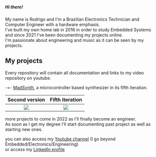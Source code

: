 ##### Hi there!

My name is Rodrigo and I'm a Brazilian Electronics Technician and Computer Engineer with a hardware emphasis.\
I've built my own home lab in 2016 in order to study Embedded Systems and since 2021 I've been documenting my projects online.\
I'm passionate about engineering and music as it can be seen by my projects.

## My projects

Every repository will contain all documentation and links to my video repository on youtube.

-=- [MadSynth](https://github.com/Guidoz1k/MadSynth), a microcontroller based synthesizer in its fifth iteration.

Second version             |  Fifth iteration
:-------------------------:|:-------------------------:
![](https://i.imgur.com/ednQf46.png)  |  ![](https://i.imgur.com/5mohxaE.png)


more projects to come in 2022 as I'll finally become an engineer.\
As soon as I get my degree I'll start documenting past project as well as starting new ones.

you can also access my [Youtube channel](youtube.com/c/MadRigo/videos) (I go beyond Embedded/Electronics/Engineering)\
or access my [LinkedIn profile](linkedin.com/in/rodrigodmadruga/)


